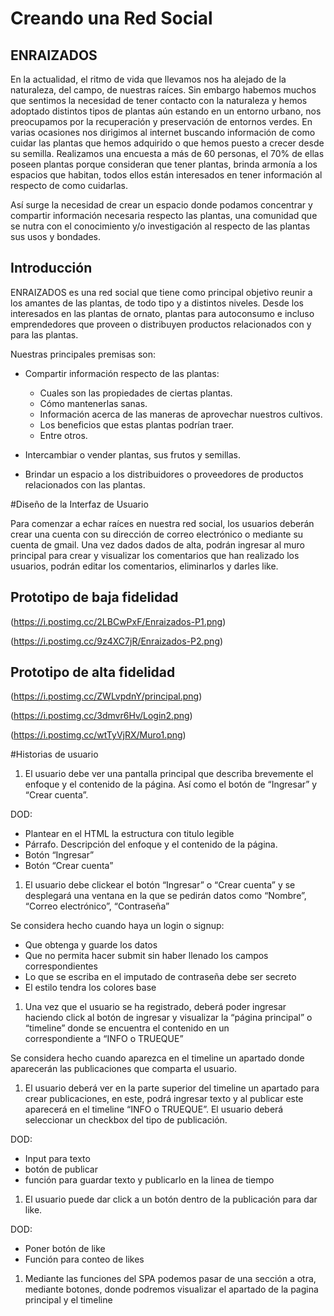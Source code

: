 # Creando una Red Social
## ENRAIZADOS

En la actualidad, el ritmo de vida que llevamos nos ha alejado de la naturaleza, del campo, de nuestras raíces. Sin embargo habemos muchos que sentimos la necesidad de tener contacto con la naturaleza y hemos adoptado distintos tipos de plantas aún estando en un entorno urbano, nos preocupamos por la recuperación y preservación de entornos verdes. En varias ocasiones nos dirigimos al internet buscando información de como cuidar las plantas que hemos adquirido o que hemos puesto a crecer desde su semilla. Realizamos una encuesta a más de 60 personas, el 70% de ellas poseen plantas porque consideran que tener plantas, brinda armonía a los espacios que habitan, todos ellos están interesados en tener información al respecto de como cuidarlas.

Así surge la necesidad de crear un espacio donde podamos concentrar y compartir información necesaria respecto las plantas, una comunidad que se nutra con el conocimiento y/o investigación al respecto de las plantas sus usos y bondades.

## Introducción

ENRAIZADOS es una red social que tiene como principal objetivo reunir a los amantes de las plantas, de todo tipo y a distintos niveles. Desde los interesados en las plantas de ornato, plantas para autoconsumo e incluso emprendedores que proveen o distribuyen productos relacionados con y para las plantas.

Nuestras principales premisas son:

-   Compartir información respecto de las plantas:
    -   Cuales son las propiedades de ciertas plantas.
    -   Cómo mantenerlas sanas.
    -   Información acerca de las maneras de aprovechar nuestros cultivos.
    -   Los beneficios que estas plantas podrían traer.
    -   Entre otros.

-   Intercambiar o vender plantas, sus frutos y semillas.

-   Brindar un espacio a los distribuidores o proveedores de productos relacionados con las plantas.

#Diseño de la Interfaz de Usuario

Para comenzar a echar raíces en nuestra red social, los usuarios deberán crear una cuenta con su dirección de correo electrónico o mediante su cuenta de gmail. Una vez dados dados de alta, podrán ingresar al muro principal para crear y visualizar los comentarios que han realizado los usuarios, podrán editar los comentarios, eliminarlos y darles like.

## Prototipo de baja fidelidad

(https://i.postimg.cc/2LBCwPxF/Enraizados-P1.png)

(https://i.postimg.cc/9z4XC7jR/Enraizados-P2.png)

## Prototipo de alta fidelidad

(https://i.postimg.cc/ZWLvpdnY/principal.png)

(https://i.postimg.cc/3dmvr6Hv/Login2.png)

(https://i.postimg.cc/wtTyVjRX/Muro1.png)

#Historias de usuario

1.  El usuario debe ver una pantalla principal que describa brevemente el enfoque y el contenido de la página. Así como el botón de “Ingresar” y “Crear cuenta”.

DOD:

-   Plantear en el HTML la estructura con titulo legible
-   Párrafo. Descripción del enfoque y el contenido de la página.
-   Botón “Ingresar”
-   Botón “Crear cuenta”

1.  El usuario debe clickear el botón “Ingresar” o “Crear cuenta” y se desplegará una ventana en la que se pedirán datos como “Nombre”, “Correo electrónico”, “Contraseña”

Se considera hecho cuando haya un login o signup:

-   Que obtenga y guarde los datos
-   Que no permita hacer submit sin haber llenado los campos correspondientes
-   Lo que se escriba en el imputado de contraseña debe ser secreto
-   El estilo tendra los colores base

1.  Una vez que el usuario se ha registrado, deberá poder ingresar haciendo click al botón de ingresar y visualizar la “página principal” o “timeline” donde se encuentra el contenido en un <div content> correspondiente a “INFO o TRUEQUE”

Se considera hecho cuando aparezca en el timeline un apartado donde aparecerán las publicaciones que comparta el usuario.

1.  El usuario deberá ver en la parte superior del timeline un apartado para crear publicaciones, en este, podrá ingresar texto y al publicar este aparecerá en el timeline “INFO o TRUEQUE”. El usuario deberá seleccionar un checkbox del tipo de publicación.

DOD:

-   Input para texto
-   botón de publicar
-   función para guardar texto y publicarlo en la linea de tiempo

1.  El usuario puede dar click a un botón dentro de la publicación para dar like.

DOD:

-   Poner botón de like
-   Función para conteo de likes

1.  Mediante las funciones del SPA podemos pasar de una sección a otra, mediante botones, donde podremos visualizar el apartado de la pagina principal y el timeline